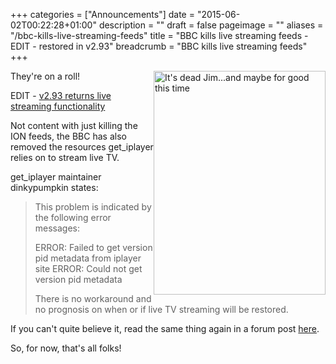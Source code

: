 +++
categories = ["Announcements"]
date = "2015-06-02T00:22:28+01:00"
description = ""
draft = false
pageimage = ""
aliases = "/bbc-kills-live-streaming-feeds"
title = "BBC kills live streaming feeds - EDIT - restored in v2.93"
breadcrumb = "BBC kills live streaming feeds"
+++

<img style="float:right;" src="/img/2015/06/dead-jim.jpg"  alt="It's dead Jim...and maybe for good this time" width="275" height="358" />
They're on a roll!

EDIT - [v2.93 returns live streaming functionality](/blog/get_iplayer-v2-93-released/)

Not content with just killing the ION feeds, the BBC has also removed the resources get_iplayer relies on to stream live TV.

get_iplayer maintainer dinkypumpkin states:
<blockquote>This problem is indicated by the following error messages:

ERROR: Failed to get version pid metadata from iplayer site
ERROR: Could not get version pid metadata

There is no workaround and no prognosis on when or if live TV streaming will be restored.</blockquote>
If you can't quite believe it, read the same thing again in a forum post <a href="/forums/topic/the-bbc-has-blown-up-live-tv-streaming-no-workaround/">here</a>.

So, for now, that's all folks!
<!--more-->
